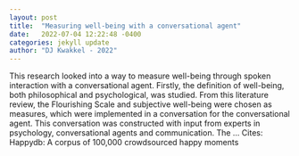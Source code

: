```yaml
---
layout: post
title:  "Measuring well-being with a conversational agent"
date:   2022-07-04 12:22:48 -0400
categories: jekyll update
author: "DJ Kwakkel - 2022"
---
```

This research looked into a way to measure well-being through spoken interaction with a conversational agent. Firstly, the definition of well-being, both philosophical and psychological, was studied. From this literature review, the Flourishing Scale and subjective well-being were chosen as measures, which were implemented in a conversation for the conversational agent. This conversation was constructed with input from experts in psychology, conversational agents and communication. The …
Cites: ‪Happydb: A corpus of 100,000 crowdsourced happy moments‬  